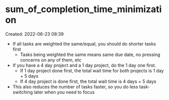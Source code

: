 # sum_of_completion_time_minimization
Created: 2022-06-23 08:39

- If all tasks are weighted the same/equal, you should do shorter tasks first
	- Tasks being weighted the same means same due date, no pressing concerns on any of them, etc
- If you have a 4 day project and a 1 day project, do the 1 day one first.
	- If 1 day project done first, the total wait time for both projects is 1 day + 5 days
	- If 4 day project is done first, the total wait time is 4 days + 5 days
- This also reduces the number of tasks faster, so you do less task-switching later when you need to focus